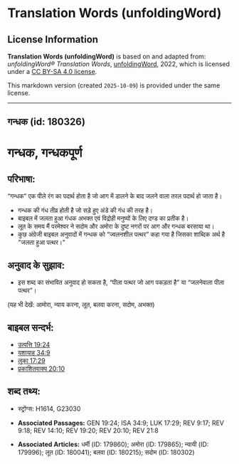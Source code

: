 # Translation Words (unfoldingWord)

## License Information

**Translation Words (unfoldingWord)** is based on and adapted from: _unfoldingWord® Translation Words_, [unfoldingWord](https://unfoldingword.org/utw), 2022, which is licensed under a [CC BY-SA 4.0 license](https://creativecommons.org/licenses/by-sa/4.0/legalcode.en).

This markdown version (created `2025-10-09`) is provided under the same license.



--------------------------------

## गन्धक (id: 180326)

गन्धक, गन्धकपूर्ण
=================

परिभाषा:
--------

“गन्धक” एक पीले रंग का पदार्थ होता है जो आग में डालने के बाद जलने वाला तरल पदार्थ हो जाता है।

* गन्धक की गंध तीव्र होती है जो सड़े हुए अंडे की गंध की तरह है।
* बाइबल में जलता हुआ गंधक अभक्त एवं विद्रोही मनुष्यों के लिए दण्ड का प्रतीक है।
* लूत के समय मैं परमेश्वर ने सदोम और अमोरा के दुष्ट नगरों पर आग और गन्धक बरसाया था।
* कुछ अंग्रेजी बाइबल अनुवादों में गन्धक को “ज्वलनशील पत्थर” कहा गया है जिसका शाब्दिक अर्थ है "जलता हुआ पत्थर।"

अनुवाद के सुझाव:
----------------

* इस शब्द का संभावित अनुवाद हो सकता है, “पीला पत्थर जो आग पकड़ता है” या “जलनेवाला पीला पत्थर”।

(यह भी देखें: आमोरा, न्याय करना, लूत, बलवा करना, सदोम, अभक्त)

बाइबल सन्दर्भ:
--------------

* [उत्पत्ति 19:24](https://ref.ly/Gen19:24)
* [यशायाह 34:9](https://ref.ly/Isa34:9)
* [लूका 17:29](https://ref.ly/Luke17:29)
* [प्रकाशितवाक्य 20:10](https://ref.ly/Rev20:10)

शब्द तथ्य:
----------

* स्ट्रोंग्स: H1614, G23030

* **Associated Passages:** GEN 19:24; ISA 34:9; LUK 17:29; REV 9:17; REV 9:18; REV 14:10; REV 19:20; REV 20:10; REV 21:8
* **Associated Articles:** धर्मी (ID: 179860); अमोरा (ID: 179865); न्यायी (ID: 179996); लूत (ID: 180041); बलवा  (ID: 180215); सदोम (ID: 180302)

